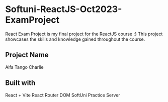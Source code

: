 # Softuni-ReactJS-Oct2023-ExamProject
React Exam Project is my final project for the ReactJS course ;}
This project showcases the skills and knowledge gained throughout the course.

## Project Name
Alfa Tango Charlie

## Built with
React + Vite
React Router DOM
SoftUni Practice Server